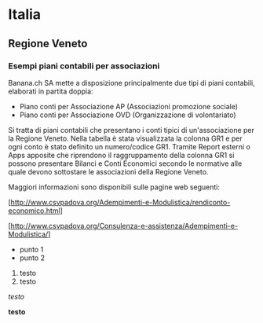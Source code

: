 # Italia

## Regione Veneto

### Esempi piani contabili per associazioni 

Banana.ch SA mette a disposizione principalmente due tipi di piani contabili, elaborati in partita doppia:

* Piano conti per Associazione AP (Associazioni promozione sociale)
* Piano conti per Associazione OVD (Organizzazione di volontariato)

Si tratta di piani contabili che presentano i conti tipici di un'associazione per la Regione Veneto. 
Nella tabella è stata visualizzata la colonna GR1 e per ogni conto è stato definito un numero/codice GR1.
Tramite Report esterni o Apps apposite che riprendono il raggruppamento della colonna GR1 si possono presentare Bilanci e Conti Economici secondo le normative alle quale devono sottostare le associazioni della Regione Veneto.

Maggiori informazioni sono disponibili sulle pagine web seguenti:

[http://www.csvpadova.org/Adempimenti-e-Modulistica/rendiconto-economico.html]

[http://www.csvpadova.org/Consulenza-e-assistenza/Adempimenti-e-Modulistica/]



* punto 1
* punto 2

1. testo
2. testo


*testo*

**testo**
